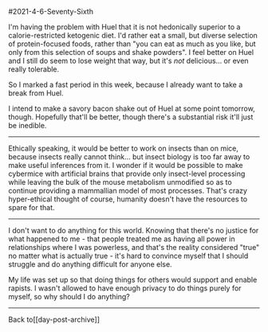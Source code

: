 #2021-4-6-Seventy-Sixth

I'm having the problem with Huel that it is not hedonically superior to a calorie-restricted ketogenic diet.  I'd rather eat a small, but diverse selection of protein-focused foods, rather than "you can eat as much as you like, but only from this selection of soups and shake powders".  I feel better on Huel and I still do seem to lose weight that way, but it's *not* delicious... or even really tolerable.

So I marked a fast period in this week, because I already want to take a break from Huel.

I intend to make a savory bacon shake out of Huel at some point tomorrow, though.  Hopefully that'll be better, though there's a substantial risk it'll just be inedible.

---
Ethically speaking, it would be better to work on insects than on mice, because insects really cannot think... but insect biology is too far away to make useful inferences from it.  I wonder if it would be possible to make cybermice with artificial brains that provide only insect-level processing while leaving the bulk of the mouse metabolism unmodified so as to continue providing a mammallian model of most processes.  That's crazy hyper-ethical thought of course, humanity doesn't have the resources to spare for that.

---
I don't want to do anything for this world.  Knowing that there's no justice for what happened to me - that people treated me as having all power in relationships where I was powerless, and that's the reality considered "true" no matter what is actually true - it's hard to convince myself that I should struggle and do anything difficult for anyone else.

My life was set up so that doing things for others would support and enable rapists.  I wasn't allowed to have enough privacy to do things purely for myself, so why should I do anything?

---
Back to[[day-post-archive]]